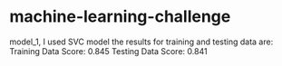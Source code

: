 # machine-learning-challenge

model_1, I used SVC model the results for training and testing data are:
Training Data Score: 0.845
Testing Data Score: 0.841
